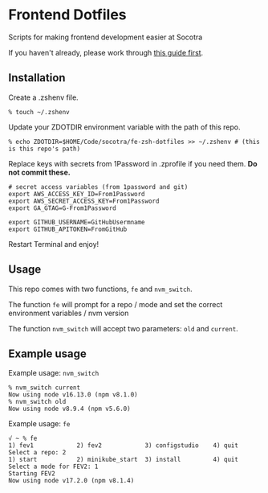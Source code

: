 # Frontend Dotfiles

Scripts for making frontend development easier at Socotra

If you haven't already, please work through [this guide first](https://socotra.atlassian.net/wiki/spaces/ENG/pages/2287075338/Front+End+Developer+Setup).

## Installation

Create a .zshenv file.

```shell
% touch ~/.zshenv
```

Update your ZDOTDIR environment variable with the path of this repo.

```shell
% echo ZDOTDIR=$HOME/Code/socotra/fe-zsh-dotfiles >> ~/.zshenv # (this is this repo's path)
```


Replace keys with secrets from 1Password in .zprofile if you need them. **Do not commit these.**

```shell
# secret access variables (from 1password and git)
export AWS_ACCESS_KEY_ID=From1Password
export AWS_SECRET_ACCESS_KEY=From1Password
export GA_GTAG=G-From1Password

export GITHUB_USERNAME=GitHubUsermname
export GITHUB_APITOKEN=FromGitHub
```

Restart Terminal and enjoy!


## Usage

This repo comes with two functions, `fe` and `nvm_switch`.

The function `fe` will prompt for a repo / mode and set the correct environment variables / nvm version

The function `nvm_switch` will accept two parameters: `old` and `current`. 

## Example usage

Example usage: `nvm_switch`

```shell
% nvm_switch current
Now using node v16.13.0 (npm v8.1.0)
% nvm_switch old
Now using node v8.9.4 (npm v5.6.0)
```

Example usage: `fe`

```shell
√ ~ % fe
1) fev1            2) fev2            3) configstudio    4) quit            
Select a repo: 2
1) start           2) minikube_start  3) install         4) quit            
Select a mode for FEV2: 1
Starting FEV2
Now using node v17.2.0 (npm v8.1.4)
```
